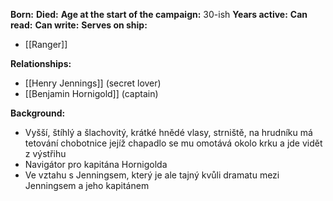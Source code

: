**Born:** 
**Died:** 
**Age at the start of the campaign:** 30-ish
**Years active:** 
**Can read:** 
**Can write:** 
**Serves on ship:**
- [[Ranger]]

**Relationships:**
- [[Henry Jennings]] (secret lover)
- [[Benjamin Hornigold]] (captain)

**Background:**
- Vyšší, štíhlý a šlachovitý, krátké hnědé vlasy, strniště, na hrudníku má tetování chobotnice jejíž chapadlo se mu omotává okolo krku a jde vidět z výstřihu
- Navigátor pro kapitána Hornigolda
- Ve vztahu s Jenningsem, který je ale tajný kvůli dramatu mezi Jenningsem a jeho kapitánem
